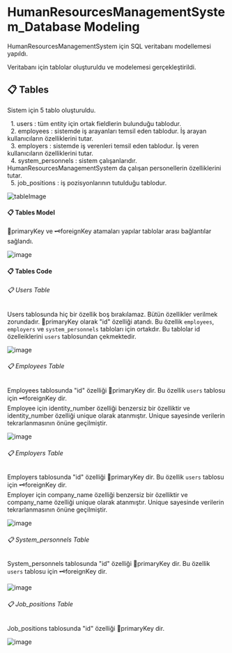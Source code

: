 # HumanResourcesManagementSystem_Database Modeling

HumanResourcesManagementSystem için SQL veritabanı modellemesi yapıldı. 

Veritabanı için tablolar oluşturuldu ve modelemesi gerçekleştirildi.

## :clipboard: Tables

Sistem için 5 tablo oluşturuldu.

&nbsp;&nbsp;1. users : tüm entity için ortak fieldlerin bulunduğu tablodur. <br>
&nbsp;&nbsp;2. employees : sistemde iş arayanları temsil eden tablodur. İş arayan kullanıcıların özelliklerini tutar. <br>
&nbsp;&nbsp;3. employers : sistemde iş verenleri temsil eden tablodur. İş veren kullanıcıların özelliklerini tutar. <br>
&nbsp;&nbsp;4. system_personnels : sistem çalışanlarıdır. HumanResourcesManagementSystem da çalışan personellerin özelliklerini tutar. <br>
&nbsp;&nbsp;5. job_positions : iş pozisyonlarının tutulduğu tablodur.

![tableImage](https://user-images.githubusercontent.com/77542051/118399371-8557ad80-b665-11eb-910f-34fbcb372453.png)

#### :clipboard: Tables Model

:key:primaryKey ve :old_key:foreignKey atamaları yapılar tablolar arası bağlantılar sağlandı.

![image](https://user-images.githubusercontent.com/77542051/120633636-0939d400-c473-11eb-83ec-ad693437fa30.png)

#### :clipboard: Tables Code

###### :clipboard: Users Table

Users tablosunda hiç bir özellik boş bırakılamaz. Bütün özellikler verilmek zorundadır.
:key:primaryKey olarak "id" özelliği atandı. Bu özellik `employees`, `employers` ve `system_personnels` tabloları için ortakdır. Bu tablolar id özelleiklerini `users` tablosundan çekmektedir.

![image](https://user-images.githubusercontent.com/77542051/118399909-1a5ba600-b668-11eb-8561-ff6f4343ddae.png)


###### :clipboard: Employees Table

Employees tablosunda "id" özelliği :key:primaryKey dir. Bu özellik `users` tablosu için :old_key:foreignKey dir. <br>
Employee için identity_number özelliği benzersiz bir özelliktir ve identity_number özelliği unique olarak atanmıştır. Unique sayesinde verilerin tekrarlanmasının önüne geçilmiştir.

![image](https://user-images.githubusercontent.com/77542051/118400070-bf767e80-b668-11eb-9036-e993b967bf7d.png)

###### :clipboard: Employers Table

Employers tablosunda "id" özelliği :key:primaryKey dir. Bu özellik `users` tablosu için :old_key:foreignKey dir. <br>
Employer için company_name özelliği benzersiz bir özelliktir ve company_name özelliği unique olarak atanmıştır. Unique sayesinde verilerin tekrarlanmasının önüne geçilmiştir.

![image](https://user-images.githubusercontent.com/77542051/118400219-622efd00-b669-11eb-8391-9cdcc7487ffa.png)

###### :clipboard: System_personnels Table

System_personnels tablosunda "id" özelliği :key:primaryKey dir. Bu özellik `users` tablosu için :old_key:foreignKey dir. <br>

![image](https://user-images.githubusercontent.com/77542051/118400310-c2be3a00-b669-11eb-8b57-ea7394c52035.png)

###### :clipboard: Job_positions Table

Job_positions tablosunda "id" özelliği :key:primaryKey dir.

![image](https://user-images.githubusercontent.com/77542051/118400359-f5683280-b669-11eb-8089-dc13fa4d0fe1.png)

